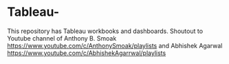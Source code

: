# Tableau-
This repository has Tableau workbooks and dashboards. Shoutout to Youtube channel of Anthony B. Smoak https://www.youtube.com/c/AnthonySmoak/playlists and Abhishek Agarwal https://www.youtube.com/c/AbhishekAgarrwal/playlists
